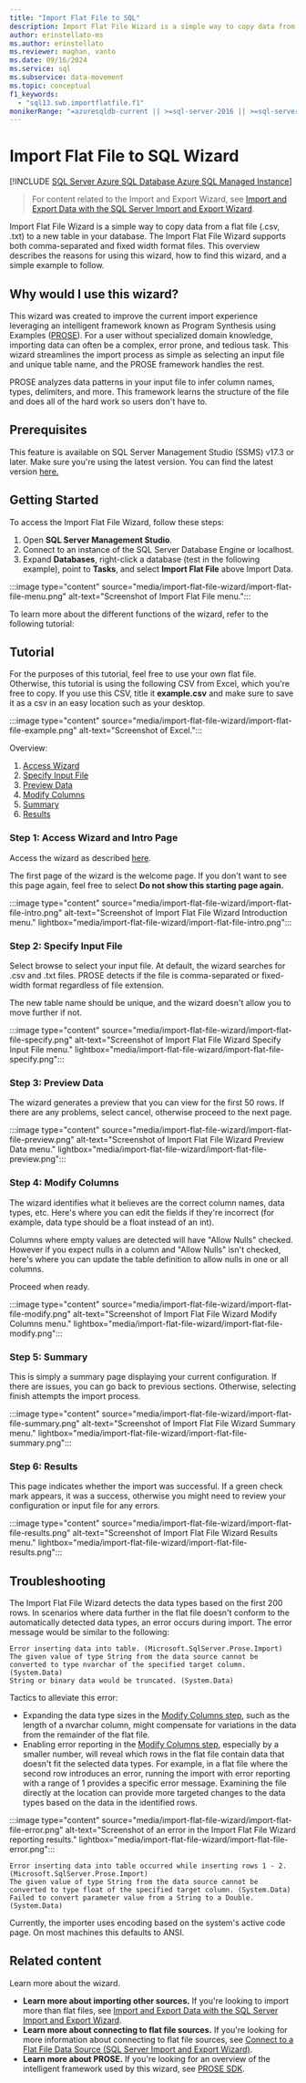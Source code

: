 ```yaml
---
title: "Import Flat File to SQL"
description: Import Flat File Wizard is a simple way to copy data from a .csv or .txt file to a new database table. This article shows you how and when to use the wizard.
author: erinstellato-ms
ms.author: erinstellato
ms.reviewer: maghan, vanto
ms.date: 09/16/2024
ms.service: sql
ms.subservice: data-movement
ms.topic: conceptual
f1_keywords:
  - "sql13.swb.importflatfile.f1"
monikerRange: "=azuresqldb-current || >=sql-server-2016 || >=sql-server-linux-2017 || =azuresqldb-mi-current"
---
```

# Import Flat File to SQL Wizard

[!INCLUDE [SQL Server Azure SQL Database Azure SQL Managed Instance](../../includes/applies-to-version/sql-asdb-asdbmi.md)]

> For content related to the Import and Export Wizard, see [Import and Export Data with the SQL Server Import and Export Wizard](../../integration-services/import-export-data/import-and-export-data-with-the-sql-server-import-and-export-wizard.md).

Import Flat File Wizard is a simple way to copy data from a flat file (.csv, .txt) to a new table in your database. The Import Flat File Wizard supports both comma-separated and fixed width format files. This overview describes the reasons for using this wizard, how to find this wizard, and a simple example to follow.

## Why would I use this wizard?

This wizard was created to improve the current import experience leveraging an intelligent framework known as Program Synthesis using Examples ([PROSE](https://microsoft.github.io/prose/)). For a user without specialized domain knowledge, importing data can often be a complex, error prone, and tedious task. This wizard streamlines the import process as simple as selecting an input file and unique table name, and the PROSE framework handles the rest.

PROSE analyzes data patterns in your input file to infer column names, types, delimiters, and more. This framework learns the structure of the file and does all of the hard work so users don't have to.

## Prerequisites

This feature is available on SQL Server Management Studio (SSMS) v17.3 or later. Make sure you're using the latest version. You can find the latest version [here.](../../ssms/download-sql-server-management-studio-ssms.md)

## <a id="started"></a>Getting Started

To access the Import Flat File Wizard, follow these steps:

1. Open **SQL Server Management Studio**.
1. Connect to an instance of the SQL Server Database Engine or localhost.
1. Expand **Databases**, right-click a database (test in the following example), point to **Tasks**, and select **Import Flat File** above Import Data.

:::image type="content" source="media/import-flat-file-wizard/import-flat-file-menu.png" alt-text="Screenshot of Import Flat File menu.":::

To learn more about the different functions of the wizard, refer to the following tutorial:

## Tutorial

For the purposes of this tutorial, feel free to use your own flat file. Otherwise, this tutorial is using the following CSV from Excel, which you're free to copy. If you use this CSV, title it **example.csv** and make sure to save it as a csv in an easy location such as your desktop.

:::image type="content" source="media/import-flat-file-wizard/import-flat-file-example.png" alt-text="Screenshot of Excel.":::

Overview:

1. [Access Wizard](#step-1-access-wizard-and-intro-page)
1. [Specify Input File](#step-2-specify-input-file)
1. [Preview Data](#step-3-preview-data)
1. [Modify Columns](#step-4-modify-columns)
1. [Summary](#step-5-summary)
1. [Results](#step-6-results)

### Step 1: Access Wizard and Intro Page

Access the wizard as described [here](#started).

The first page of the wizard is the welcome page. If you don't want to see this page again, feel free to select **Do not show this starting page again.**

:::image type="content" source="media/import-flat-file-wizard/import-flat-file-intro.png" alt-text="Screenshot of Import Flat File Wizard Introduction menu." lightbox="media/import-flat-file-wizard/import-flat-file-intro.png":::

### Step 2: Specify Input File

Select browse to select your input file. At default, the wizard searches for .csv and .txt files. PROSE detects if the file is comma-separated or fixed-width format regardless of file extension.

The new table name should be unique, and the wizard doesn't allow you to move further if not.

:::image type="content" source="media/import-flat-file-wizard/import-flat-file-specify.png" alt-text="Screenshot of Import Flat File Wizard Specify Input File menu." lightbox="media/import-flat-file-wizard/import-flat-file-specify.png":::

### Step 3: Preview Data

The wizard generates a preview that you can view for the first 50 rows. If there are any problems, select cancel, otherwise proceed to the next page.

:::image type="content" source="media/import-flat-file-wizard/import-flat-file-preview.png" alt-text="Screenshot of Import Flat File Wizard Preview Data menu." lightbox="media/import-flat-file-wizard/import-flat-file-preview.png":::

### Step 4: Modify Columns

The wizard identifies what it believes are the correct column names, data types, etc. Here's where you can edit the fields if they're incorrect (for example, data type should be a float instead of an int).

Columns where empty values are detected will have "Allow Nulls" checked. However if you expect nulls in a column and "Allow Nulls" isn't checked, here's where you can update the table definition to allow nulls in one or all columns.

Proceed when ready.

:::image type="content" source="media/import-flat-file-wizard/import-flat-file-modify.png" alt-text="Screenshot of Import Flat File Wizard Modify Columns menu." lightbox="media/import-flat-file-wizard/import-flat-file-modify.png":::

### Step 5: Summary

This is simply a summary page displaying your current configuration. If there are issues, you can go back to previous sections. Otherwise, selecting finish attempts the import process.

:::image type="content" source="media/import-flat-file-wizard/import-flat-file-summary.png" alt-text="Screenshot of Import Flat File Wizard Summary menu." lightbox="media/import-flat-file-wizard/import-flat-file-summary.png":::

### Step 6: Results

This page indicates whether the import was successful. If a green check mark appears, it was a success, otherwise you might need to review your configuration or input file for any errors.

:::image type="content" source="media/import-flat-file-wizard/import-flat-file-results.png" alt-text="Screenshot of Import Flat File Wizard Results menu." lightbox="media/import-flat-file-wizard/import-flat-file-results.png":::

## Troubleshooting

The Import Flat File Wizard detects the data types based on the first 200 rows. In scenarios where data further in the flat file doesn't conform to the automatically detected data types, an error occurs during import. The error message would be similar to the following:

```output
Error inserting data into table. (Microsoft.SqlServer.Prose.Import)
The given value of type String from the data source cannot be converted to type nvarchar of the specified target column. (System.Data)
String or binary data would be truncated. (System.Data)
```

Tactics to alleviate this error:

- Expanding the data type sizes in the [Modify Columns step](#step-4-modify-columns), such as the length of a nvarchar column, might compensate for variations in the data from the remainder of the flat file.
- Enabling error reporting in the [Modify Columns step](#step-4-modify-columns), especially by a smaller number, will reveal which rows in the flat file contain data that doesn't fit the selected data types. For example, in a flat file where the second row introduces an error, running the import with error reporting with a range of 1 provides a specific error message. Examining the file directly at the location can provide more targeted changes to the data types based on the data in the identified rows.

:::image type="content" source="media/import-flat-file-wizard/import-flat-file-error.png" alt-text="Screenshot of an error in the Import Flat File Wizard reporting results." lightbox="media/import-flat-file-wizard/import-flat-file-error.png":::

```output
Error inserting data into table occurred while inserting rows 1 - 2. (Microsoft.SqlServer.Prose.Import)
The given value of type String from the data source cannot be converted to type float of the specified target column. (System.Data)
Failed to convert parameter value from a String to a Double. (System.Data)
```

Currently, the importer uses encoding based on the system's active code page. On most machines this defaults to ANSI.

## Related content

Learn more about the wizard.

- **Learn more about importing other sources.** If you're looking to import more than flat files, see [Import and Export Data with the SQL Server Import and Export Wizard](../../integration-services/import-export-data/import-and-export-data-with-the-sql-server-import-and-export-wizard.md).
- **Learn more about connecting to flat file sources.** If you're looking for more information about connecting to flat file sources, see [Connect to a Flat File Data Source (SQL Server Import and Export Wizard)](../../integration-services/import-export-data/connect-to-a-flat-file-data-source-sql-server-import-and-export-wizard.md).
- **Learn more about PROSE.** If you're looking for an overview of the intelligent framework used by this wizard, see [PROSE SDK](https://microsoft.github.io/prose/).
